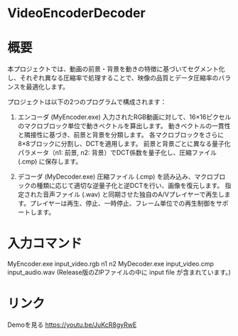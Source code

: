 # VideoEncoderDecoder

# 概要
本プロジェクトでは、動画の前景・背景を動きの特徴に基づいてセグメント化し、それぞれ異なる圧縮率で処理することで、映像の品質とデータ圧縮率のバランスを最適化します。

プロジェクトは以下の2つのプログラムで構成されます：
1. エンコーダ (MyEncoder.exe)
入力されたRGB動画に対して、16×16ピクセルのマクロブロック単位で動きベクトルを算出します。
動きベクトルの一貫性と隣接性に基づき、前景と背景を分類します。
各マクロブロックをさらに8×8ブロックに分割し、DCTを適用します。
前景と背景ごとに異なる量子化パラメータ（n1: 前景, n2: 背景）でDCT係数を量子化し、圧縮ファイル (.cmp) に保存します。

2. デコーダ (MyDecoder.exe)
圧縮ファイル (.cmp) を読み込み、マクロブロックの種類に応じて適切な逆量子化と逆DCTを行い、画像を復元します。
指定された音声ファイル (.wav) と同期させた独自のA/Vプレイヤーで再生します。プレイヤーは再生、停止、一時停止、フレーム単位での再生制御をサポートします。

# 入力コマンド
MyEncoder.exe input_video.rgb n1 n2
MyDecoder.exe input_video.cmp input_audio.wav
(Release版のZIPファイルの中に input file が含まれています。)

# リンク
Demoを見る
https://youtu.be/JuKcR8gyRwE
